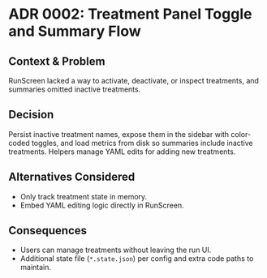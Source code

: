 # ADR 0002: Treatment Panel Toggle and Summary Flow

## Context & Problem
RunScreen lacked a way to activate, deactivate, or inspect treatments, and summaries omitted inactive treatments.

## Decision
Persist inactive treatment names, expose them in the sidebar with color-coded toggles, and load metrics from disk so summaries include inactive treatments. Helpers manage YAML edits for adding new treatments.

## Alternatives Considered
- Only track treatment state in memory.
- Embed YAML editing logic directly in RunScreen.

## Consequences
- Users can manage treatments without leaving the run UI.
- Additional state file (`*.state.json`) per config and extra code paths to maintain.
